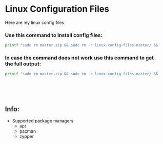 
# Linux Configuration Files

Here are my linux config files

### Use this command to install config files:

```bash
printf "sudo rm master.zip && sudo rm -r linux-config-files-master/ && \n\e[93mStarting config file installation...\e[0m\n\n" && wget https://github.com/JacksStuff0905/linux-config-files/archive/master.zip &> /dev/null && unzip master.zip &> /dev/null && sudo rm master.zip && bash linux-config-files-master/load-config-files.sh
```

### In case the command does not work use this command to get the full output:

```bash
printf "sudo rm master.zip && sudo rm -r linux-config-files-master/ && \n\e[93mStarting config file installation (with full output)...\e[0m\n\n" && wget https://github.com/JacksStuff0905/linux-config-files/archive/master.zip && unzip master.zip && sudo rm master.zip && bash linux-config-files-master/load-config-files.sh
```

<br><br><br>
## Info:
- Supported package managers:
    - apt
    - pacman
    - zypper
